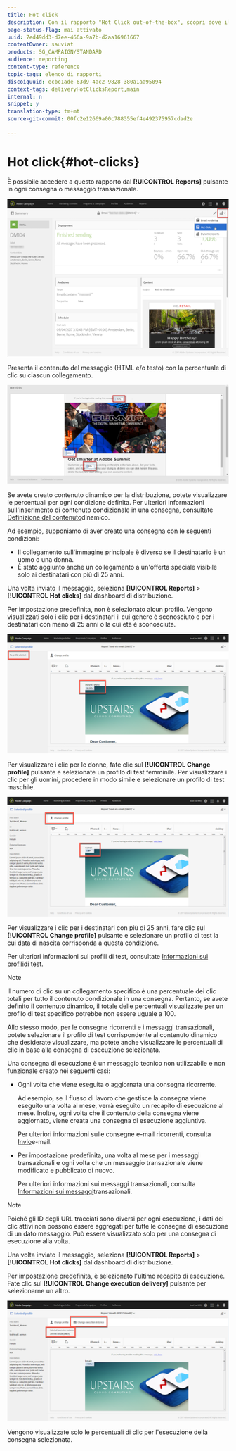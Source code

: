 ```yaml
---
title: Hot click
description: Con il rapporto "Hot Click out-of-the-box", scopri dove il cliente ha fatto clic sulla tua consegna.
page-status-flag: mai attivato
uuid: 7ed49dd3-d7ee-466a-9a7b-d2aa16961667
contentOwner: sauviat
products: SG_CAMPAIGN/STANDARD
audience: reporting
content-type: reference
topic-tags: elenco di rapporti
discoiquuid: ecbc1ade-63d9-4ac2-9828-380a1aa95094
context-tags: deliveryHotClicksReport,main
internal: n
snippet: y
translation-type: tm+mt
source-git-commit: 00fc2e12669a00c788355ef4e492375957cdad2e

---
```



# Hot click{#hot-clicks}

È possibile accedere a questo rapporto dal **[!UICONTROL Reports]** pulsante in ogni consegna o messaggio transazionale.

![](assets/delivery_reports_hot-clicks_4.png)

Presenta il contenuto del messaggio (HTML e/o testo) con la percentuale di clic su ciascun collegamento.

![](assets/delivery_reports_10.png)

Se avete creato contenuto dinamico per la distribuzione, potete visualizzare le percentuali per ogni condizione definita. Per ulteriori informazioni sull'inserimento di contenuto condizionale in una consegna, consultate [Definizione del contenuto](../../designing/using/personalization.md#defining-dynamic-content-in-an-email)dinamico.

Ad esempio, supponiamo di aver creato una consegna con le seguenti condizioni:

* Il collegamento sull'immagine principale è diverso se il destinatario è un uomo o una donna.
* È stato aggiunto anche un collegamento a un'offerta speciale visibile solo ai destinatari con più di 25 anni.

Una volta inviato il messaggio, seleziona **[!UICONTROL Reports]** &gt; **[!UICONTROL Hot clicks]** dal dashboard di distribuzione.

Per impostazione predefinita, non è selezionato alcun profilo. Vengono visualizzati solo i clic per i destinatari il cui genere è sconosciuto e per i destinatari con meno di 25 anni o la cui età è sconosciuta.

![](assets/delivery_reports_hot-clicks_1.png)

Per visualizzare i clic per le donne, fate clic sul **[!UICONTROL Change profile]** pulsante e selezionate un profilo di test femminile. Per visualizzare i clic per gli uomini, procedere in modo simile e selezionare un profilo di test maschile.

![](assets/delivery_reports_hot-clicks_2.png)

Per visualizzare i clic per i destinatari con più di 25 anni, fare clic sul **[!UICONTROL Change profile]** pulsante e selezionare un profilo di test la cui data di nascita corrisponda a questa condizione.

Per ulteriori informazioni sui profili di test, consultate [Informazioni sui profili](../../sending/using/managing-test-profiles-and-sending-proofs.md#about-test-profiles)di test.

>[!NOTE]
>
>Il numero di clic su un collegamento specifico è una percentuale dei clic totali per tutto il contenuto condizionale in una consegna. Pertanto, se avete definito il contenuto dinamico, il totale delle percentuali visualizzate per un profilo di test specifico potrebbe non essere uguale a 100.

Allo stesso modo, per le consegne ricorrenti e i messaggi transazionali, potete selezionare il profilo di test corrispondente al contenuto dinamico che desiderate visualizzare, ma potete anche visualizzare le percentuali di clic in base alla consegna di esecuzione selezionata.

Una consegna di esecuzione è un messaggio tecnico non utilizzabile e non funzionale creato nei seguenti casi:

* Ogni volta che viene eseguita o aggiornata una consegna ricorrente.

   Ad esempio, se il flusso di lavoro che gestisce la consegna viene eseguito una volta al mese, verrà eseguito un recapito di esecuzione al mese. Inoltre, ogni volta che il contenuto della consegna viene aggiornato, viene creata una consegna di esecuzione aggiuntiva.

   Per ulteriori informazioni sulle consegne e-mail ricorrenti, consulta [Invio](../../automating/using/email-delivery.md)e-mail.

* Per impostazione predefinita, una volta al mese per i messaggi transazionali e ogni volta che un messaggio transazionale viene modificato e pubblicato di nuovo.

   Per ulteriori informazioni sui messaggi transazionali, consulta [Informazioni sui messaggi](../../channels/using/about-transactional-messaging.md)transazionali.

>[!NOTE]
>
>Poiché gli ID degli URL tracciati sono diversi per ogni esecuzione, i dati dei clic attivi non possono essere aggregati per tutte le consegne di esecuzione di un dato messaggio. Può essere visualizzato solo per una consegna di esecuzione alla volta.

Una volta inviato il messaggio, seleziona **[!UICONTROL Reports]** &gt; **[!UICONTROL Hot clicks]** dal dashboard di distribuzione.

Per impostazione predefinita, è selezionato l'ultimo recapito di esecuzione. Fate clic sul **[!UICONTROL Change execution delivery]** pulsante per selezionarne un altro.

![](assets/delivery_reports_hot-clicks_3.png)

Vengono visualizzate solo le percentuali di clic per l'esecuzione della consegna selezionata.
